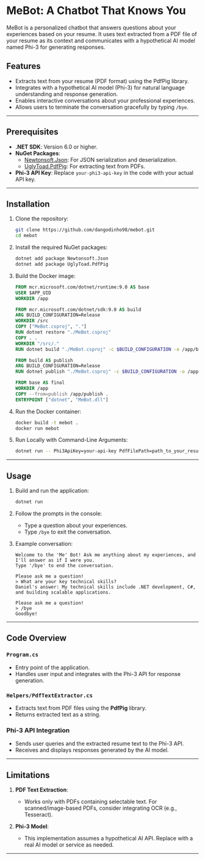 # MeBot: A Chatbot That Knows You

MeBot is a personalized chatbot that answers questions about your experiences based on your resume. It uses text extracted from a PDF file of your resume as its context and communicates with a hypothetical AI model named Phi-3 for generating responses.

## Features
- Extracts text from your resume (PDF format) using the PdfPig library.
- Integrates with a hypothetical AI model (Phi-3) for natural language understanding and response generation.
- Enables interactive conversations about your professional experiences.
- Allows users to terminate the conversation gracefully by typing `/bye`.

---

## Prerequisites

- **.NET SDK**: Version 6.0 or higher.
- **NuGet Packages**:
  - [Newtonsoft.Json](https://www.nuget.org/packages/Newtonsoft.Json): For JSON serialization and deserialization.
  - [UglyToad.PdfPig](https://www.nuget.org/packages/UglyToad.PdfPig): For extracting text from PDFs.
- **Phi-3 API Key**: Replace `your-phi3-api-key` in the code with your actual API key.

---

## Installation

1. Clone the repository:
    ```bash
    git clone https://github.com/dangodinho98/mebot.git
    cd mebot
    ```

2. Install the required NuGet packages:
    ```bash
    dotnet add package Newtonsoft.Json
    dotnet add package UglyToad.PdfPig
    ```

3. Build the Docker image:
    ```dockerfile
    FROM mcr.microsoft.com/dotnet/runtime:9.0 AS base
    USER $APP_UID
    WORKDIR /app

    FROM mcr.microsoft.com/dotnet/sdk:9.0 AS build
    ARG BUILD_CONFIGURATION=Release
    WORKDIR /src
    COPY ["MeBot.csproj", "."]
    RUN dotnet restore "./MeBot.csproj"
    COPY . .
    WORKDIR "/src/."
    RUN dotnet build "./MeBot.csproj" -c $BUILD_CONFIGURATION -o /app/build

    FROM build AS publish
    ARG BUILD_CONFIGURATION=Release
    RUN dotnet publish "./MeBot.csproj" -c $BUILD_CONFIGURATION -o /app/publish /p:UseAppHost=false

    FROM base AS final
    WORKDIR /app
    COPY --from=publish /app/publish .
    ENTRYPOINT ["dotnet", "MeBot.dll"]
    ```

4. Run the Docker container:
    ```bash
    docker build -t mebot .
    docker run mebot
    ```
    
5. Run Locally with Command-Line Arguments:
    ```bash
    dotnet run -- Phi3ApiKey=your-api-key PdfFilePath=path_to_your_resume.pdf
    ```

---

## Usage

1. Build and run the application:
    ```bash
    dotnet run
    ```

2. Follow the prompts in the console:
    - Type a question about your experiences.
    - Type `/bye` to exit the conversation.

3. Example conversation:
    ```plaintext
    Welcome to the 'Me' Bot! Ask me anything about my experiences, and I'll answer as if I were you.
    Type '/bye' to end the conversation.

    Please ask me a question!
    > What are your key technical skills?
    Daniel's answer: My technical skills include .NET development, C#, and building scalable applications.

    Please ask me a question!
    > /bye
    Goodbye!
    ```

---

## Code Overview

### `Program.cs`
- Entry point of the application.
- Handles user input and integrates with the Phi-3 API for response generation.

### `Helpers/PdfTextExtractor.cs`
- Extracts text from PDF files using the **PdfPig** library.
- Returns extracted text as a string.

### Phi-3 API Integration
- Sends user queries and the extracted resume text to the Phi-3 API.
- Receives and displays responses generated by the AI model.

---

## Limitations

1. **PDF Text Extraction**:
   - Works only with PDFs containing selectable text. For scanned/image-based PDFs, consider integrating OCR (e.g., Tesseract).

2. **Phi-3 Model**:
   - This implementation assumes a hypothetical AI API. Replace with a real AI model or service as needed.

---

